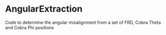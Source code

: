 # AngularExtraction
Code to determine the angular misalignment from a set of FRD, Cobra Theta and Cobra Phi positions
